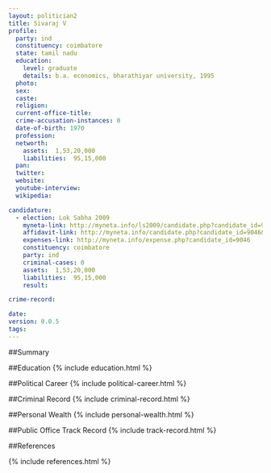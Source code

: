 ```yaml
---
layout: politician2
title: Sivaraj V
profile: 
  party: ind
  constituency: coimbatore
  state: tamil nadu
  education: 
    level: graduate
    details: b.a. economics, bharathiyar university, 1995
  photo: 
  sex: 
  caste: 
  religion: 
  current-office-title: 
  crime-accusation-instances: 0
  date-of-birth: 1970
  profession: 
  networth: 
    assets:  1,53,20,000
    liabilities:  95,15,000
  pan: 
  twitter: 
  website: 
  youtube-interview: 
  wikipedia: 

candidature: 
  - election: Lok Sabha 2009
    myneta-link: http://myneta.info/ls2009/candidate.php?candidate_id=9046
    affidavit-link: http://myneta.info/candidate.php?candidate_id=9046&scan=original
    expenses-link: http://myneta.info/expense.php?candidate_id=9046
    constituency: coimbatore 
    party: ind
    criminal-cases: 0
    assets:  1,53,20,000
    liabilities:  95,15,000
    result:  

crime-record: 

date: 
version: 0.0.5
tags: 
---
```

##Summary


##Education
{% include education.html %}


##Political Career
{% include political-career.html %}


##Criminal Record
{% include criminal-record.html %}


##Personal Wealth
{% include personal-wealth.html %}


##Public Office Track Record
{% include track-record.html %}


##References


{% include references.html %}